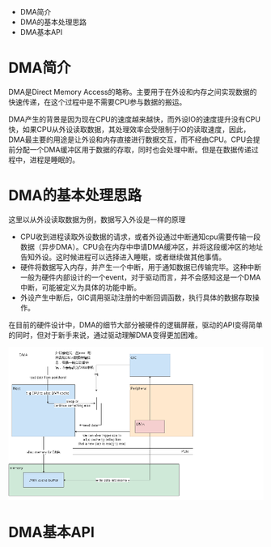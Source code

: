+ DMA简介
+ DMA的基本处理思路
+ DMA基本API

# DMA简介
DMA是Direct Memory Access的略称。主要用于在外设和内存之间实现数据的快速传递，在这个过程中是不需要CPU参与数据的搬运。

DMA产生的背景是因为现在CPU的速度越来越快，而外设IO的速度提升没有CPU快，如果CPU从外设读取数据，其处理效率会受限制于IO的读取速度，因此，DMA最主要的用途是让外设和内存直接进行数据交互，而不经由CPU。CPU会提前分配一个DMA缓冲区用于数据的存取，同时也会处理中断。但是在数据传递过程中，进程是睡眠的。

# DMA的基本处理思路
这里以从外设读取数据为例，数据写入外设是一样的原理

+ CPU收到进程读取外设数据的请求，或者外设通过中断通知cpu需要传输一段数据（异步DMA）。CPU会在内存中申请DMA缓冲区，并将这段缓冲区的地址告知外设。这时候进程可以选择进入睡眠，或者继续做其他事情。
+ 硬件将数据写入内存，并产生一个中断，用于通知数据已传输完毕。这种中断一般为硬件内部设计的一个event，对于驱动而言，并不会感知这是一个DMA中断，可能被定义为具体的功能中断。
+ 外设产生中断后，GIC调用驱动注册的中断回调函数，执行具体的数据存取操作。

在目前的硬件设计中，DMA的细节大部分被硬件的逻辑屏蔽，驱动的API变得简单的同时，但对于新手来说，通过驱动理解DMA变得更加困难。

![DMA base introduce](https://github.com/Luojiaxing1991/picture/blob/master/DMA_base_intr.png)

# DMA基本API
